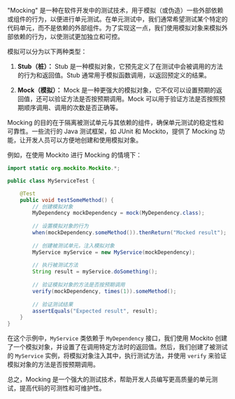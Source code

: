 "Mocking" 是一种在软件开发中的测试技术，用于模拟（或伪造）一些外部依赖或组件的行为，以便进行单元测试。在单元测试中，我们通常希望测试某个特定的代码单元，而不是依赖的外部组件。为了实现这一点，我们使用模拟对象来模拟外部依赖的行为，以使测试更加独立和可控。

模拟可以分为以下两种类型：

1. **Stub（桩）：** Stub 是一种模拟对象，它预先定义了在测试中会被调用的方法的行为和返回值。Stub 通常用于模拟函数调用，以返回预定义的结果。

2. **Mock（模拟）：** Mock 是一种更强大的模拟对象，它不仅可以设置预期的返回值，还可以验证方法是否按预期调用。Mock 可以用于验证方法是否按照预期顺序调用、调用的次数是否正确等。

Mocking 的目的在于隔离被测试单元与其依赖的组件，确保单元测试的稳定性和可靠性。一些流行的 Java 测试框架，如 JUnit 和 Mockito，提供了 Mocking 功能，让开发人员可以方便地创建和使用模拟对象。

例如，在使用 Mockito 进行 Mocking 的情境下：

```java
import static org.mockito.Mockito.*;

public class MyServiceTest {

    @Test
    public void testSomeMethod() {
        // 创建模拟对象
        MyDependency mockDependency = mock(MyDependency.class);
        
        // 设置模拟对象的行为
        when(mockDependency.someMethod()).thenReturn("Mocked result");
        
        // 创建被测试单元，注入模拟对象
        MyService myService = new MyService(mockDependency);
        
        // 执行被测试方法
        String result = myService.doSomething();
        
        // 验证模拟对象的方法是否按预期调用
        verify(mockDependency, times(1)).someMethod();
        
        // 验证测试结果
        assertEquals("Expected result", result);
    }
}
```

在这个示例中，`MyService` 类依赖于 `MyDependency` 接口，我们使用 Mockito 创建了一个模拟对象，并设置了在调用特定方法时的返回值。然后，我们创建了被测试的 `MyService` 实例，将模拟对象注入其中，执行测试方法，并使用 `verify` 来验证模拟对象的方法是否按预期调用。

总之，Mocking 是一个强大的测试技术，帮助开发人员编写更高质量的单元测试，提高代码的可测性和可维护性。